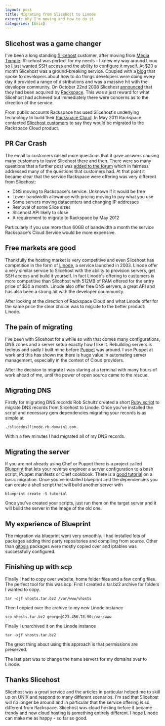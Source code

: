 ```yaml
--- 
layout: post
title: Migrating from Slicehost to Linode
excerpt: Why I'm moving and how to do it
categories: [Unix]
---
```

## Slicehost was a game changer

I've been a long standing [Slicehost][1] customer, after moving from [Media Temple][12]. Slicehost was perfect for my needs - I knew my way around Linux so I just wanted SSH access and the ability to configure it myself. At $20 a month Slicehost was a ground-breaking service. Coupled with a [blog][2] that spoke to developers about how to do things developers were doing every day it provided a range of distributions and was a massive hit with the developer community. On October 22nd 2008 Slicehost [announced][13] that they had been acquired by [Rackspace][3]. This was a just reward for what Slicehost had achieved  but immediately there were concerns as to the direction of the service. 

From public accounts Rackspace has used Slicehost's underlying technology to build their [Rackspace Cloud][4]. In May 2011 Rackspace contacted [Slicehost customers][14] to say they would be migrated to the Rackspace Cloud product.

## PR Car Crash

The email to customers raised more questions that it gave answers causing many customers to leave Slicehost there and then. There were so many questions that a further post was [added to the forum][5] which in fairness addressed many of the questions that customers had. At that point it became clear that the service Rackspace were offering was very different from Slicehost:

* DNS moving to Rackspace's service. Unknown if it would be free
* Lower bandwidth allowance with pricing moving to pay what you use
* Some servers moving datacenters and changing IP addresses
* Removal of some Slice sizes 
* Slicehost API likely to close 
* A requirement to migrate to Rackspace by May 2012
 
Particularly if you use more than 60GB of bandwidth a month the service Rackspace's Cloud Service would be more expensive.

## Free markets are good

Thankfully the hosting market is very competitive and even Slicehost has competition in the form of [Linode][6], a service launched in 2003. Linode offer a very similar service to Slicehost with the ability to provision servers, get SSH access and build it yourself. In fact Linode's offering to customers is more competitive than Slicehost with 512MB of RAM offered for the entry price of $20 a month. Linode also offer free DNS servers, a great API and has also been a strong hit with the developer coummunity. 

After looking at the direction of Rackspace Cloud and what Linode offer for the same price the clear choice was to migrate to the better product: Linode.

## The pain of migrating

I've been with Slicehost for a while so with that comes many configurations, DNS zones and a server setup exactly how I like it. Rebuilding servers is tedious and sadly I built mine before [Puppet][7] was around. I use Puppet at work and this has shown me there is huge value in automating server management, especially in the context of Cloud providers. 

After the decision to migrate I was staring at a terminal with many hours of work ahead of me, until the power of open source came to the rescue.

## Migrating DNS

Firstly for migrating DNS records Rob Schultz created a short [Ruby script][8] to migrate DNS records from Slicehost to Linode. Once you've installed the script and necessary gem dependencies migrating your records is as simple at 

```
./slicedns2linode.rb domain1.com.
```

Within a few minutes I had migrated all of my DNS records. 

## Migrating the server

If you are not already using Chef or Puppet there is a project called [Blueprint][9] that lets your reverse engineer a server configuration to a bash script, Puppet manifests or Chef cookbook. There is a [good tutorial][10] on a basic migration. Once you've installed blueprint and the dependencies you can create a shell script that will build another server with 

```
blueprint create -S tutorial
```

Once you've created your scripts, just run them on the target server and it will build the server in the image of the old one.

## My experience of Blueprint

The migration via blueprint went very smoothly. I had installed lots of packages adding third party repositories and compiling from source. Other than [gitosis][11] packages were mostly copied over and iptables was successfully configured. 

## Finishing up with scp

Finally I had to copy over website, home folder files and a few config files. The perfect tool for this was scp. First I created a tar.bz2 archive for folders I wanted to copy.

```
tar -cjf vhosts.tar.bz2 /var/www/vhosts
```

Then I copied over the archive to my new Linode instance

```
scp vhosts.tar.bz2 george@123.456.78.90:/var/www
```

Finally I unarchived it on the Linode instance

```
tar -xjf vhosts.tar.bz2
```

The great thing about using this approach is that permissions are preserved. 

The last part was to change the name servers for my domains over to Linode.

## Thanks Slicehost

Slicehost was a great service and the articles in particular helped me to skill up on UNIX and respond to many different scenarios. I'm sad that Slicehost will no longer be around and in particular that the service offering is so different from Rackspace. Slicehost was cloud hosting before it became trendy and now cloud hosting is something entirely different. I hope Linode can make me as happy - so far so good. 

[1]: http://www.slicehost.com/
[2]: http://articles.slicehost.com/
[3]: http://www.rackspace.com/
[4]: http://www.rackspace.com/cloud/
[5]: http://forum.slicehost.com/comments.php?DiscussionID=5210
[6]: http://www.linode.com/
[7]: http://www.puppetlabs.com/
[8]: https://github.com/Schultz/slicedns2linode
[9]: https://github.com/devstructure/blueprint
[10]: https://devstructure.com/docs/tutorial.html
[11]: http://scie.nti.st/2007/11/14/hosting-git-repositories-the-easy-and-secure-way
[12]: http://mediatemple.net/
[13]: http://www.slicehost.com/articles/2008/10/22/big-news-today
[14]: http://thenextweb.com/dd/2011/05/03/rackspace-to-shut-down-slicehost/
